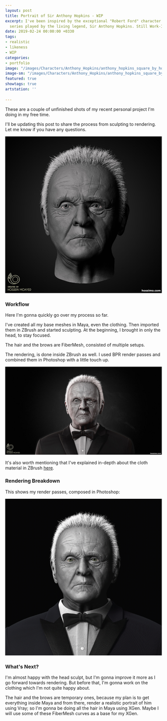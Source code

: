 ```yaml
---
layout: post
title: Portrait of Sir Anthony Hopkins - WIP
excerpt: I've been inspired by the exceptional "Robert Ford" character in Westworld
  series played by the living legend, Sir Anthony Hopkins. Still Work-In-Progress.
date: 2019-02-24 00:00:00 +0330
tags:
- realistic
- likeness
- WIP
categories:
- portfolio
image: "/images/Characters/Anthony_Hopkins/anthony_hopkins_square_by_hossimo.jpg"
image-sm: "/images/Characters/Anthony_Hopkins/anthony_hopkins_square_by_hossimo.jpg"
featured: true
showtags: true
artstation: ''

---
```

These are a couple of unfinished shots of my recent personal project I'm doing in my free time.

I'll be updating this post to share the process from sculpting to rendering. Let me know if you have any questions.

<img src="/images/Characters/Anthony_Hopkins/anthony_hopkins_head_sculpt_by_hossimo.jpg" alt="anthony_hopkins_head_sculpt_by_hossimo" class="responsive">

### Workflow

Here I'm gonna quickly go over my process so far.

I've created all my base meshes in Maya, even the clothing. Then imported them in ZBrush and started sculpting. At the beginning, I brought in only the head, to stay focused.

The hair and the brows are FiberMesh, consisted of multiple setups.

The rendering, is done inside ZBrush as well. I used BPR render passes and combined them in Photoshop with a little touch up.

<img src="/images/Characters/Anthony_Hopkins/anthony_hopkins_wide_by_hossimo.jpg" alt="anthony_hopkins_wide_by_hossimo" class="responsive">

It's also worth mentioning that I've explained in-depth about the cloth material in ZBrush [here](https://hossimo.com/tutorial/quick-tips-how-to-create-cloth-material-in-zbrush/ "How To Create Cloth Material In ZBrush").

### Rendering Breakdown

This shows my render passes, composed in Photoshop:

<img src="/images/characters/Anthony_Hopkins/anthony_hopkins_by_hossimo_breakup.gif" alt="anthony_hopkins_by_hossimo_breakup" class="narrowResponsive">

### What's Next?

I'm almost happy with the head sculpt, but I'm gonna improve it more as I go forward towards rendering. But before that, I'm gonna work on the clothing which I'm not quite happy about.

The hair and the brows are temporary ones, because my plan is to get everything inside Maya and from there, render a realistic portrait of him using Vray; so I'm gonna be doing all the hair in Maya using XGen. Maybe I will use some of these FiberMesh curves as a base for my XGen.
